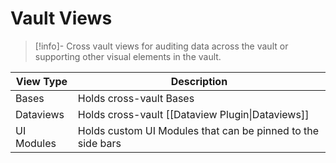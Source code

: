 # Vault Views

> [!info]-
> Cross vault views for auditing data across the vault or supporting other visual elements in the vault.

| View Type  | Description                                                 |
| ---------- | ----------------------------------------------------------- |
| Bases      | Holds cross-vault Bases                                     |
| Dataviews  | Holds cross-vault [[Dataview Plugin\|Dataviews]]            |
| UI Modules | Holds custom UI Modules that can be pinned to the side bars |
